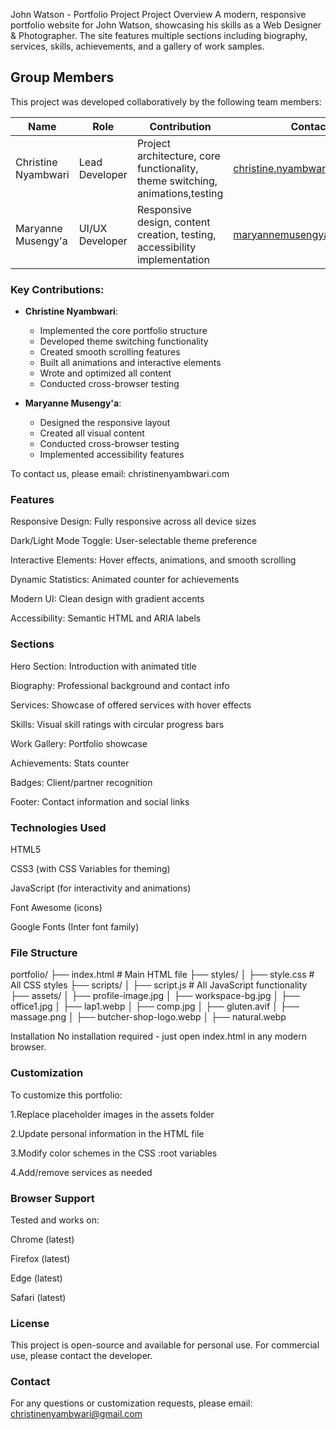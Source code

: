 John Watson - Portfolio Project
Project Overview
A modern, responsive portfolio website for John Watson, showcasing his skills as a Web Designer & Photographer. The site features multiple sections including biography, services, skills, achievements, and a gallery of work samples.

## Group Members

This project was developed collaboratively by the following team members:

| Name                  | Role               | Contribution                                                                 | Contact                     |
|-----------------------|--------------------|------------------------------------------------------------------------------|-----------------------------|
| Christine Nyambwari   | Lead Developer     | Project architecture, core functionality, theme switching, animations,testing     | christine.nyambwari@email.com |
| Maryanne Musengy'a    | UI/UX Developer    | Responsive design, content creation, testing, accessibility implementation  | maryannemusengya@email.com |

### Key Contributions:
- **Christine Nyambwari**: 
  - Implemented the core portfolio structure
  - Developed theme switching functionality
  - Created smooth scrolling features
  - Built all animations and interactive elements
  - Wrote and optimized all content
  - Conducted cross-browser testing
    
- **Maryanne Musengy'a**:
  - Designed the responsive layout
  - Created all visual content
  - Conducted cross-browser testing
  - Implemented accessibility features
 

To contact us, please email: christinenyambwari.com



### Features
Responsive Design: Fully responsive across all device sizes

Dark/Light Mode Toggle: User-selectable theme preference

Interactive Elements: Hover effects, animations, and smooth scrolling

Dynamic Statistics: Animated counter for achievements

Modern UI: Clean design with gradient accents

Accessibility: Semantic HTML and ARIA labels

### Sections
Hero Section: Introduction with animated title

Biography: Professional background and contact info

Services: Showcase of offered services with hover effects

Skills: Visual skill ratings with circular progress bars

Work Gallery: Portfolio showcase

Achievements: Stats counter

Badges: Client/partner recognition

Footer: Contact information and social links

### Technologies Used
HTML5

CSS3 (with CSS Variables for theming)

JavaScript (for interactivity and animations)

Font Awesome (icons)

Google Fonts (Inter font family)

### File Structure
portfolio/
├── index.html          # Main HTML file
├── styles/
│   ├── style.css       # All CSS styles
├── scripts/
│   ├── script.js       # All JavaScript functionality
├── assets/
│   ├── profile-image.jpg
│   ├── workspace-bg.jpg
│   ├── office1.jpg
│   ├── lap1.webp
│   ├── comp.jpg
│   ├── gluten.avif
│   ├── massage.png
│   ├── butcher-shop-logo.webp
│   ├── natural.webp

Installation
No installation required - just open index.html in any modern browser.

### Customization
To customize this portfolio:

1.Replace placeholder images in the assets folder

2.Update personal information in the HTML file

3.Modify color schemes in the CSS :root variables

4.Add/remove services as needed

### Browser Support
Tested and works on:

Chrome (latest)

Firefox (latest)

Edge (latest)

Safari (latest)

### License
This project is open-source and available for personal use. For commercial use, please contact the developer.

### Contact
For any questions or customization requests, please email: christinenyambwari@gmail.com


